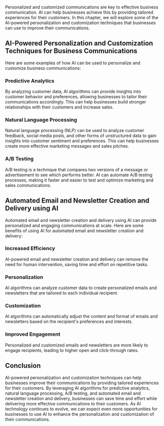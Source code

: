 
Personalized and customized communications are key to effective business communication. AI can help businesses achieve this by providing tailored experiences for their customers. In this chapter, we will explore some of the AI-powered personalization and customization techniques that businesses can use to improve their communications.

AI-Powered Personalization and Customization Techniques for Business Communications
-----------------------------------------------------------------------------------

Here are some examples of how AI can be used to personalize and customize business communications:

### Predictive Analytics

By analyzing customer data, AI algorithms can provide insights into customer behavior and preferences, allowing businesses to tailor their communications accordingly. This can help businesses build stronger relationships with their customers and increase sales.

### Natural Language Processing

Natural language processing (NLP) can be used to analyze customer feedback, social media posts, and other forms of unstructured data to gain insights into customer sentiment and preferences. This can help businesses create more effective marketing messages and sales pitches.

### A/B Testing

A/B testing is a technique that compares two versions of a message or advertisement to see which performs better. AI can automate A/B testing processes, making it faster and easier to test and optimize marketing and sales communications.

Automated Email and Newsletter Creation and Delivery using AI
-------------------------------------------------------------

Automated email and newsletter creation and delivery using AI can provide personalized and engaging communications at scale. Here are some benefits of using AI for automated email and newsletter creation and delivery:

### Increased Efficiency

AI-powered email and newsletter creation and delivery can remove the need for human intervention, saving time and effort on repetitive tasks.

### Personalization

AI algorithms can analyze customer data to create personalized emails and newsletters that are tailored to each individual recipient.

### Customization

AI algorithms can automatically adjust the content and format of emails and newsletters based on the recipient's preferences and interests.

### Improved Engagement

Personalized and customized emails and newsletters are more likely to engage recipients, leading to higher open and click-through rates.

Conclusion
----------

AI-powered personalization and customization techniques can help businesses improve their communications by providing tailored experiences for their customers. By leveraging AI algorithms for predictive analytics, natural language processing, A/B testing, and automated email and newsletter creation and delivery, businesses can save time and effort while delivering more effective communications to their customers. As AI technology continues to evolve, we can expect even more opportunities for businesses to use AI to enhance the personalization and customization of their communications.
